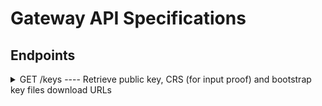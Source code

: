 # Gateway API Specifications

## Endpoints

<details>
  <summary>GET /keys ---- Retrieve public key, CRS (for input proof) and bootstrap key files download URLs</summary>

#### Description

This endpoint returns a JSON object containing URLs from an S3 bucket, allowing the client to download key files such as the blockchain public key, CRS files for input proof generation, and the bootstrap key.

For each file, a list of cryptographic signatures is provided to ensure the integrity and authenticity of the downloaded content. These signatures are generated using a threshold signature scheme. This means that instead of needing all the signatures to validate the content, only a subset—specifically one-third of the total signatures (if n nodes are signing)—is required to verify that the content is legitimate. 

No query parameters are required, as the gateway is already preconfigured for a specific blockchain.



#### Query Parameters

No parameters.

#### Headers

None.

#### Response

**Success (200 OK)**

The request is successful, and the response will include a JSON object with the following structure:

```json
{
    "keyId": "ab12cd",
    "crsId": "34ef67",
    "publicKey": {
        "url": "https://s3.amazonaws.com/bucket-name/pubkey",
        "signatures": [
            "a5d2...",
            "a8cd...",
            "c0ff..."
        ]
    },
    "bootstrapKey": {
        "url": "https://s3.amazonaws.com/bucket-name/bootstrapkey",
        "signatures": [
            "fd7a...",
            "487b...",
            "20fe..."
        ]
    },
    "crs": {
        "2048": {
            "url": "https://s3.amazonaws.com/bucket-name/crs",
            "signatures": [
                "ffee...",
                "012f...",
                "1ab5..."
            ]
        }
    }
}
```

**Error Responses**

| Status Code | Error Code   | Description                                      |
| ----------- | ------------ | ------------------------------------------------ |
| 400         | `BadRequest` | The request is invalid or missing required parameters. |
| 404         | `NotFound`   | The requested resource was not found.            |
| 500         | `ServerError` | An internal server error occurred.                   |

#### Example Error Responses

```json
{
  "error": "BadRequest",
  "message": "The request is invalid or missing required parameters."
}
```

```json
{
  "error": "NotFound",
  "message": "The requested resource was not found."
}
```

```json
{
  "error": "ServerError",
  "message": "An internal server error occurred. Please try again later."
}
```

</details>

